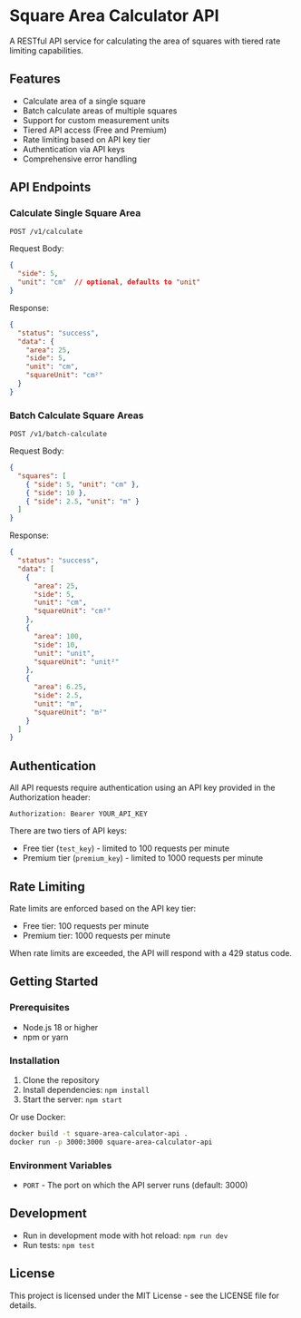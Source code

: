 # Square Area Calculator API

A RESTful API service for calculating the area of squares with tiered rate limiting capabilities.

## Features

- Calculate area of a single square
- Batch calculate areas of multiple squares
- Support for custom measurement units
- Tiered API access (Free and Premium)
- Rate limiting based on API key tier
- Authentication via API keys
- Comprehensive error handling

## API Endpoints

### Calculate Single Square Area

```
POST /v1/calculate
```

Request Body:
```json
{
  "side": 5,
  "unit": "cm"  // optional, defaults to "unit"
}
```

Response:
```json
{
  "status": "success",
  "data": {
    "area": 25,
    "side": 5,
    "unit": "cm",
    "squareUnit": "cm²"
  }
}
```

### Batch Calculate Square Areas

```
POST /v1/batch-calculate
```

Request Body:
```json
{
  "squares": [
    { "side": 5, "unit": "cm" },
    { "side": 10 },
    { "side": 2.5, "unit": "m" }
  ]
}
```

Response:
```json
{
  "status": "success",
  "data": [
    {
      "area": 25,
      "side": 5,
      "unit": "cm",
      "squareUnit": "cm²"
    },
    {
      "area": 100,
      "side": 10,
      "unit": "unit",
      "squareUnit": "unit²"
    },
    {
      "area": 6.25,
      "side": 2.5,
      "unit": "m",
      "squareUnit": "m²"
    }
  ]
}
```

## Authentication

All API requests require authentication using an API key provided in the Authorization header:

```
Authorization: Bearer YOUR_API_KEY
```

There are two tiers of API keys:
- Free tier (`test_key`) - limited to 100 requests per minute
- Premium tier (`premium_key`) - limited to 1000 requests per minute

## Rate Limiting

Rate limits are enforced based on the API key tier:
- Free tier: 100 requests per minute
- Premium tier: 1000 requests per minute

When rate limits are exceeded, the API will respond with a 429 status code.

## Getting Started

### Prerequisites

- Node.js 18 or higher
- npm or yarn

### Installation

1. Clone the repository
2. Install dependencies: `npm install`
3. Start the server: `npm start`

Or use Docker:

```bash
docker build -t square-area-calculator-api .
docker run -p 3000:3000 square-area-calculator-api
```

### Environment Variables

- `PORT` - The port on which the API server runs (default: 3000)

## Development

- Run in development mode with hot reload: `npm run dev`
- Run tests: `npm test`

## License

This project is licensed under the MIT License - see the LICENSE file for details.